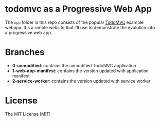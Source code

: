 # todomvc as a Progressive Web App

The `app` folder in this repo consists of the popular [TodoMVC](https://github.com/tastejs/todomvc)
example webapp.  It's a simple website that I'll use to demonstrate the evolution into
a progressive web app.

# Branches

- **0-unmodified**: contains the unmodified TodoMVC application
- **1-web-app-manifest**: contains the version updated with application manifest
- **2-service-worker**: contains the version updated with service worker

# License

The MIT License (MIT)
